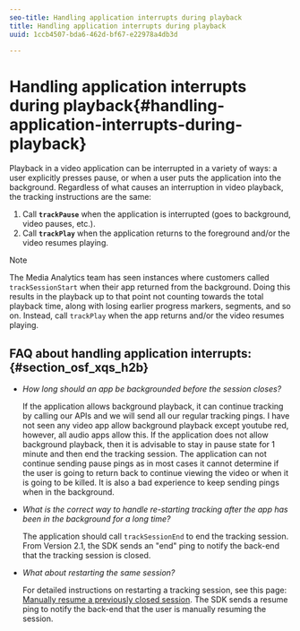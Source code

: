 ```yaml
---
seo-title: Handling application interrupts during playback
title: Handling application interrupts during playback
uuid: 1ccb4507-bda6-462d-bf67-e22978a4db3d

---
```


# Handling application interrupts during playback{#handling-application-interrupts-during-playback}

Playback in a video application can be interrupted in a variety of ways: a user explicitly presses pause, or when a user puts the application into the background. Regardless of what causes an interruption in video playback, the tracking instructions are the same:

1. Call **`trackPause`** when the application is interrupted (goes to background, video pauses, etc.). 
1. Call **`trackPlay`** when the application returns to the foreground and/or the video resumes playing.

>[!NOTE]
>
>The Media Analytics team has seen instances where customers called `trackSessionStart` when their app returned from the background. Doing this results in the playback up to that point not counting towards the total playback time, along with losing earlier progress markers, segments, and so on. Instead, call `trackPlay` when the app returns and/or the video resumes playing.

## FAQ about handling application interrupts: {#section_osf_xqs_h2b}

* *How long should an app be backgrounded before the session closes?*

  If the application allows background playback, it can continue tracking by calling our APIs and we will send all our regular tracking pings. I have not seen any video app allow background playback except youtube red, however, all audio apps allow this. If the application does not allow background playback, then it is advisable to stay in pause state for 1 minute and then end the tracking session. The application can not continue sending pause pings as in most cases it cannot determine if the user is going to return back to continue viewing the video or when it is going to be killed. It is also a bad experience to keep sending pings when in the background.

* *What is the correct way to handle re-starting tracking after the app has been in the background for a long time?*

  The application should call `trackSessionEnd` to end the tracking session. From Version 2.1, the SDK sends an "end" ping to notify the back-end that the tracking session is closed.

* *What about restarting the same session?*

  For detailed instructions on restarting a tracking session, see this page: [Manually resume a previously closed session](../../sdk-implement/cookbook/cookbook-resuming-inactive.md). The SDK sends a resume ping to notify the back-end that the user is manually resuming the session.

